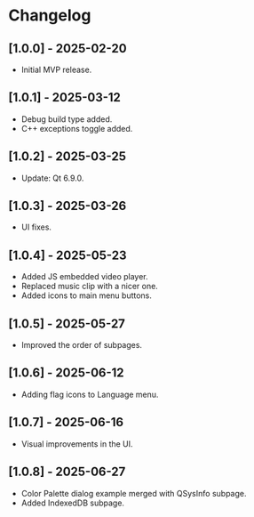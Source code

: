 # Changelog

## [1.0.0] - 2025-02-20
- Initial MVP release.

## [1.0.1] - 2025-03-12
- Debug build type added.
- C++ exceptions toggle added.

## [1.0.2] - 2025-03-25
- Update: Qt 6.9.0.

## [1.0.3] - 2025-03-26
- UI fixes.

## [1.0.4] - 2025-05-23
- Added JS embedded video player.
- Replaced music clip with a nicer one.
- Added icons to main menu buttons.

## [1.0.5] - 2025-05-27
- Improved the order of subpages.

## [1.0.6] - 2025-06-12
- Adding flag icons to Language menu.

## [1.0.7] - 2025-06-16
- Visual improvements in the UI.

## [1.0.8] - 2025-06-27
- Color Palette dialog example merged with QSysInfo subpage.
- Added IndexedDB subpage.
